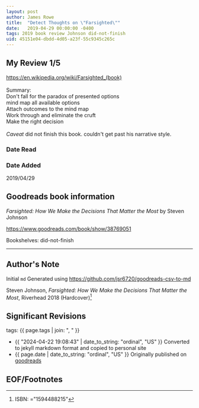 ```yaml
---
layout: post
author: James Rowe
title:  "Detect Thoughts on \"Farsighted\""
date:   2019-04-29 00:00:00 -0400
tags: 2019 book review Johnson did-not-finish
uid: 45151e04-dbdd-4d05-a23f-55c9345c265c
---
```




## My Review 1/5

https://en.wikipedia.org/wiki/Farsighted_(book)<br/><br/>Summary: <br/>Don't fall for the paradox of presented options<br/>mind map all available options<br/>Attach outcomes to the mind map<br/>Work through and eliminate the cruft<br/>Make the right decision<br/><br/>*Caveat* did not finish this book. couldn't get past his narrative style.

### Date Read


### Date Added
2019/04/29

## Goodreads book information

*Farsighted: How We Make the Decisions That Matter the Most* by Steven Johnson

https://www.goodreads.com/book/show/38769051

Bookshelves: did-not-finish

---

## Author's Note

Initial `md` Generated using https://github.com/jsr6720/goodreads-csv-to-md

Steven Johnson, *Farsighted: How We Make the Decisions That Matter the Most*,  Riverhead 2018 (Hardcover)[^1]

## Significant Revisions

tags: {{ page.tags | join: ", " }} <!-- todo move this somewhere -->

- {{ "2024-04-22 19:08:43" | date_to_string: "ordinal", "US" }} Converted to jekyll markdown format and copied to personal site
- {{ page.date | date_to_string: "ordinal", "US" }} Originally published on [goodreads](https://www.goodreads.com)

## EOF/Footnotes

[^1]: ISBN: ="1594488215"